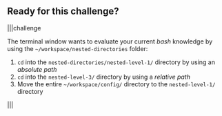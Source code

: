 ## Ready for this challenge?

|||challenge

The terminal window wants to evaluate your current _bash_ knowledge by using the `~/workspace/nested-directories` folder:

1. `cd` into the `nested-directories/nested-level-1/` directory by using an _absolute path_
1. `cd` into the `nested-level-3/` directory by using a _relative path_
1. Move the entire `~/workspace/config/` directory to the `nested-level-1/` directory


|||